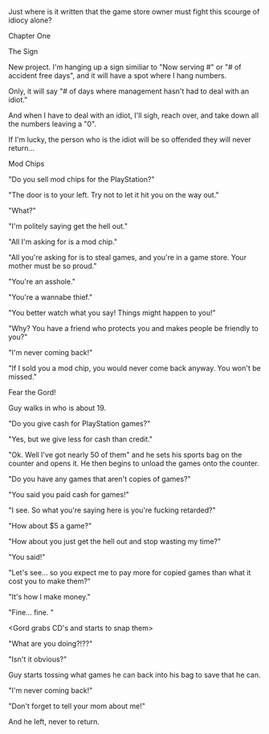 
 

 

 

 

 

 

 

 

 

 




Just where is it written that the game store owner must fight this scourge of idiocy alone?












Chapter One


The Sign

New project. I'm hanging up a sign similiar to "Now serving #" or "# of accident free days", and it will have a spot where I hang numbers. 

Only, it will say "# of days where management hasn't had to deal with an idiot." 

And when I have to deal with an idiot, I'll sigh, reach over, and take down all the numbers leaving a "0".

If I'm lucky, the person who is the idiot will be so offended they will never return...




Mod Chips

"Do you sell mod chips for the PlayStation?"

"The door is to your left.  Try not to let it hit you on the way out."

"What?"

"I'm politely saying get the hell out."

"All I'm asking for is a mod chip."

"All you're asking for is to steal games, and you're in a game store.  Your mother must be so proud."

"You're an asshole."

"You're a wannabe thief."

"You better watch what you say!  Things might happen to you!"

"Why?  You have a friend who protects you and makes people be friendly to you?"

"I'm never coming back!"

"If I sold you a mod chip, you would never come back anyway.  You won't be missed."
 


Fear the Gord!

Guy walks in who is about 19.

"Do you give cash for PlayStation games?"

"Yes, but we give less for cash than credit."

"Ok.  Well I've got nearly 50 of them" and he sets his sports bag on the counter and opens it.  He then begins to unload the games onto the counter.

"Do you have any games that aren't copies of games?"

"You said you paid cash for games!"

"I see.  So what you're saying here is you're fucking retarded?"

"How about $5 a game?"

"How about you just get the hell out and stop wasting my time?"

"You said!"

"Let's see… so you expect me to pay more for copied games than what it cost you to make them?"

"It's how I make money."

"Fine… fine. "

<Gord grabs CD's and starts to snap them>

"What are you doing?!??"

"Isn't it obvious?"

Guy starts tossing what games he can back into his bag to save that he can.

"I'm never coming back!"

"Don't forget to tell your mom about me!"

And he left, never to return.

 

 
 

 

 
 

 
 
 